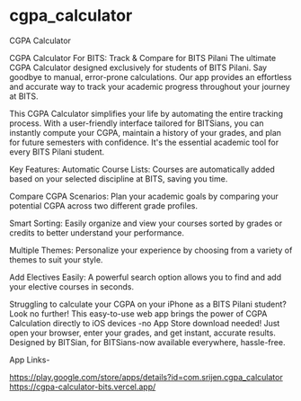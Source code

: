 # cgpa_calculator

CGPA Calculator

CGPA Calculator For BITS: Track & Compare for BITS Pilani
The ultimate CGPA Calculator designed exclusively for students of BITS Pilani. Say goodbye to manual, error-prone calculations. Our app provides an effortless and accurate way to track your academic progress throughout your journey at BITS.

This CGPA Calculator simplifies your life by automating the entire tracking process. With a user-friendly interface tailored for BITSians, you can instantly compute your CGPA, maintain a history of your grades, and plan for future semesters with confidence. It's the essential academic tool for every BITS Pilani student.

Key Features:
Automatic Course Lists: Courses are automatically added based on your selected discipline at BITS, saving you time.

Compare CGPA Scenarios: Plan your academic goals by comparing your potential CGPA across two different grade profiles.

Smart Sorting: Easily organize and view your courses sorted by grades or credits to better understand your performance.

Multiple Themes: Personalize your experience by choosing from a variety of themes to suit your style.

Add Electives Easily: A powerful search option allows you to find and add your elective courses in seconds.

Struggling to calculate your CGPA on your iPhone as a BITS Pilani student? Look no further! This easy-to-use web app brings the power of CGPA Calculation directly to iOS devices -no App Store download needed! Just open your browser, enter your grades, and get instant, accurate results. Designed by BITSian, for BITSians-now available everywhere, hassle-free.

App Links-

https://play.google.com/store/apps/details?id=com.srijen.cgpa_calculator
https://cgpa-calculator-bits.vercel.app/
